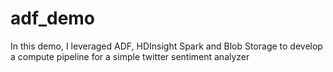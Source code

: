 # adf_demo
In this demo, I leveraged ADF, HDInsight Spark and Blob Storage to develop a compute pipeline for a simple twitter sentiment analyzer
